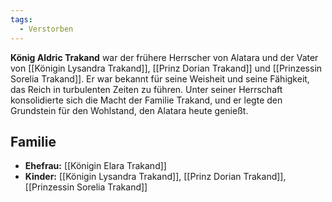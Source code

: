 ```yaml
---
tags:
  - Verstorben
---
```

**König Aldric Trakand**  war der frühere Herrscher von Alatara und der Vater von [[Königin Lysandra Trakand]], [[Prinz Dorian Trakand]] und [[Prinzessin Sorelia Trakand]]. Er war bekannt für seine Weisheit und seine Fähigkeit, das Reich in turbulenten Zeiten zu führen. Unter seiner Herrschaft konsolidierte sich die Macht der Familie Trakand, und er legte den Grundstein für den Wohlstand, den Alatara heute genießt.

## Familie

- **Ehefrau:** [[Königin Elara Trakand]]
- **Kinder:** [[Königin Lysandra Trakand]], [[Prinz Dorian Trakand]], [[Prinzessin Sorelia Trakand]]

